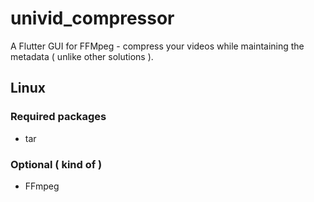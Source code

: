 # univid_compressor

A Flutter GUI for FFMpeg - compress your videos while maintaining the metadata ( unlike other solutions ).

## Linux
### Required packages

- tar

### Optional ( kind of )

- FFmpeg

